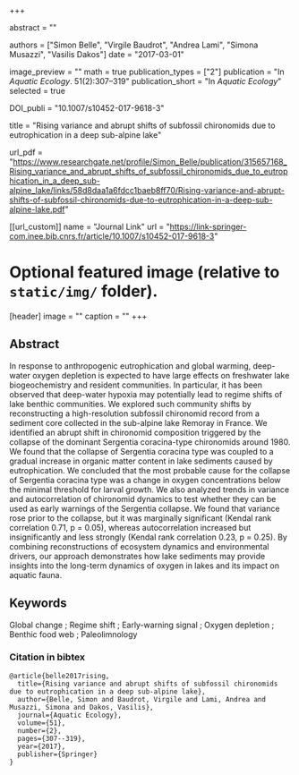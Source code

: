 +++

abstract = ""

authors = ["Simon Belle", "Virgile Baudrot", "Andrea Lami", "Simona Musazzi", "Vasilis Dakos"]
date = "2017-03-01"


image_preview = ""
math = true
publication_types = ["2"]
publication = "In *Aquatic Ecology*. 51(2):307–319"
publication_short = "In *Aquatic Ecology*"
selected = true

DOI_publi = "10.1007/s10452-017-9618-3"

title = "Rising variance and abrupt shifts of subfossil chironomids due to eutrophication in a deep sub-alpine lake"

url_pdf = "https://www.researchgate.net/profile/Simon_Belle/publication/315657168_Rising_variance_and_abrupt_shifts_of_subfossil_chironomids_due_to_eutrophication_in_a_deep_sub-alpine_lake/links/58d8daa1a6fdcc1baeb8ff70/Rising-variance-and-abrupt-shifts-of-subfossil-chironomids-due-to-eutrophication-in-a-deep-sub-alpine-lake.pdf"

[[url_custom]]
name = "Journal Link"
url = "https://link-springer-com.inee.bib.cnrs.fr/article/10.1007/s10452-017-9618-3"

# Optional featured image (relative to `static/img/` folder).
[header]
image = ""
caption = ""
+++

## Abstract

In response to anthropogenic eutrophication and global warming, deep-water oxygen depletion is expected to have large effects on freshwater lake biogeochemistry and resident communities. In particular, it has been observed that deep-water hypoxia may potentially lead to regime shifts of lake benthic communities. We explored such community shifts by reconstructing a high-resolution subfossil chironomid record from a sediment core collected in the sub-alpine lake Remoray in France. We identified an abrupt shift in chironomid composition triggered by the collapse of the dominant Sergentia coracina-type chironomids around 1980. We found that the collapse of Sergentia coracina type was coupled to a gradual increase in organic matter content in lake sediments caused by eutrophication. We concluded that the most probable cause for the collapse of Sergentia coracina type was a change in oxygen concentrations below the minimal threshold for larval growth. We also analyzed trends in variance and autocorrelation of chironomid dynamics to test whether they can be used as early warnings of the Sergentia collapse. We found that variance rose prior to the collapse, but it was marginally significant (Kendal rank correlation 0.71, p = 0.05), whereas autocorrelation increased but insignificantly and less strongly (Kendal rank correlation 0.23, p = 0.25). By combining reconstructions of ecosystem dynamics and environmental drivers, our approach demonstrates how lake sediments may provide insights into the long-term dynamics of oxygen in lakes and its impact on aquatic fauna.

##  Keywords

Global change ; Regime shift ; Early-warning signal ; Oxygen depletion ; Benthic food web ; Paleolimnology 

### Citation in bibtex

```
@article{belle2017rising,
  title={Rising variance and abrupt shifts of subfossil chironomids due to eutrophication in a deep sub-alpine lake},
  author={Belle, Simon and Baudrot, Virgile and Lami, Andrea and Musazzi, Simona and Dakos, Vasilis},
  journal={Aquatic Ecology},
  volume={51},
  number={2},
  pages={307--319},
  year={2017},
  publisher={Springer}
}
```
